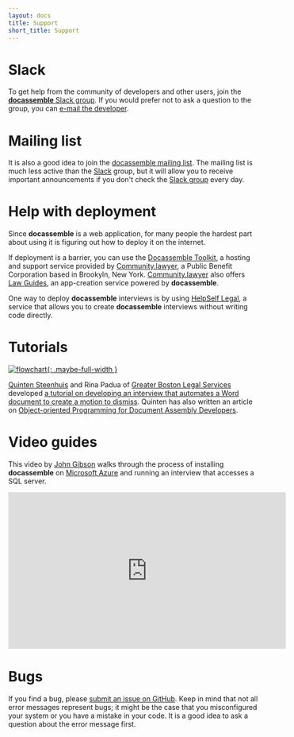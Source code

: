 ```yaml
---
layout: docs
title: Support
short_title: Support
---
```


# Slack

To get help from the community of developers and other users, join the
[**docassemble** Slack group].  If you would prefer not to ask a
question to the group, you can [e-mail the developer].

# Mailing list

It is also a good idea to join the [docassemble mailing list].  The
mailing list is much less active than the [Slack] group, but it will
allow you to receive important announcements if you don't check the
[Slack group] every day.

# Help with deployment

Since **docassemble** is a web application, for many people the
hardest part about using it is figuring out how to deploy it on the
internet.

If deployment is a barrier, you can use the [Docassemble Toolkit], a
hosting and support service provided by [Community.lawyer], a Public
Benefit Corporation based in Brookyln, New York.  [Community.lawyer]
also offers [Law Guides], an app-creation service powered by
**docassemble**.

One way to deploy **docassemble** interviews is by using [HelpSelf
Legal], a service that allows you to create **docassemble** interviews
without writing code directly.

# Tutorials

[![flowchart](https://gblsma.github.io/docassemble-MotionTutorial/images/docassemble-workflow.png){: .maybe-full-width }](https://gblsma.github.io/docassemble-MotionTutorial/)

[Quinten Steenhuis] and Rina Padua of [Greater Boston Legal Services]
developed [a tutorial on developing an interview that automates a Word
document to create a motion to
dismiss](https://gblsma.github.io/docassemble-MotionTutorial/).
Quinten has also written an article on [Object-oriented Programming
for Document Assembly Developers].

# Video guides

This video by [John Gibson](https://www.youtube.com/channel/UC8iZ3ft6Ipg4IYdQtEUtiZw)
walks through the process of installing **docassemble** on [Microsoft
Azure] and running an interview that accesses a SQL server.

<iframe width="560" height="315" src="https://www.youtube.com/embed/1lfufLU5N7w" frameborder="0" allow="autoplay; encrypted-media" allowfullscreen></iframe>

# Bugs 

If you find a bug, please [submit an issue on GitHub].  Keep in mind
that not all error messages represent bugs; it might be the case that
you misconfigured your system or you have a mistake in your code.  It
is a good idea to ask a question about the error message first.

[Microsoft Azure]: https://azure.microsoft.com/
[Slack]: https://slack.com
[submit an issue on GitHub]: https://github.com/jhpyle/docassemble/issues
[docassemble mailing list]: https://mail.python.org/mm3/mailman3/lists/docassemble.python.org/
[e-mail the developer]: mailto:jhpyle@gmail.com
[**docassemble** Slack group]: https://join.slack.com/t/docassemble/shared_invite/enQtMjQ0Njc1NDk0NjU2LTAzYzY5NWExMzUxNTNhNjUyZjRkMDg0NGE2Yjc2YjI0OGNlMTcwNjhjYzRhMjljZWU0MTI2N2U0MTFlM2ZjNzg
[Slack group]: https://join.slack.com/t/docassemble/shared_invite/enQtMjQ0Njc1NDk0NjU2LTAzYzY5NWExMzUxNTNhNjUyZjRkMDg0NGE2Yjc2YjI0OGNlMTcwNjhjYzRhMjljZWU0MTI2N2U0MTFlM2ZjNzg
[Quinten Steenhuis]: https://www.nonprofittechy.com/blog/
[Rina Padua]: https://github.com/Rinapadua
[Greater Boston Legal Services]: https://www.gbls.org/
[Docassemble Toolkit]: https://community.lawyer/docassemble
[Community.lawyer]: https://community.lawyer/
[Object-oriented Programming for Document Assembly Developers]: https://www.nonprofittechy.com/2018/09/12/object-oriented-programming-for-document-assembly-developers/
[Law Guides]: https://community.lawyer/lawguides
[HelpSelf Legal]: https://www.helpselflegal.com/
